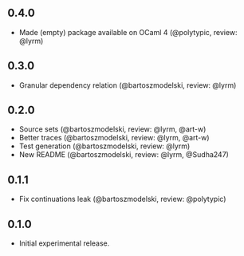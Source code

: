 ## 0.4.0

- Made (empty) package available on OCaml 4 (@polytypic, review: @lyrm)

## 0.3.0

- Granular dependency relation (@bartoszmodelski, review: @lyrm)

## 0.2.0

- Source sets (@bartoszmodelski, review: @lyrm, @art-w)
- Better traces (@bartoszmodelski, review: @lyrm, @art-w)
- Test generation (@bartoszmodelski, review: @lyrm)
- New README (@bartoszmodelski, review: @lyrm, @Sudha247)

## 0.1.1

- Fix continuations leak (@bartoszmodelski, review: @polytypic)

## 0.1.0

- Initial experimental release.
